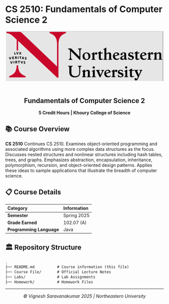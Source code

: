 # CS 2510: Fundamentals of Computer Science 2

<div align="center">
  <img src="image.png" width="500" style="background-color: white;">
  <br><br>
  <h2>Fundamentals of Computer Science 2</h2>
  <p><strong>5 Credit Hours | Khoury College of Science</strong></p>
</div>

## 📚 Course Overview

**CS 2510** Continues CS 2510. Examines object-oriented programming and associated algorithms using more complex data structures as the focus. Discusses nested structures and nonlinear structures including hash tables, trees, and graphs. Emphasizes abstraction, encapsulation, inheritance, polymorphism, recursion, and object-oriented design patterns. Applies these ideas to sample applications that illustrate the breadth of computer science.

## 📋 Course Details

| Category                 | Information |
| :----------------------- | :---------- |
| **Semester**             | Spring 2025 |
| **Grade Earned**         | 102.07 (A)  |
| **Programming Language** | Java        |

## 🏛️ Repository Structure

```
.
├── README.md          # Course information (this file)
├── Course File/       # Official Lecture Notes
├── Labs/              # Lab Assignments
├── Homework/          # Homework Files
```

---

<div align="center">
  <p><em>© Vignesh Saravanakumar 2025 | Northeastern University</em></p>
</div>
